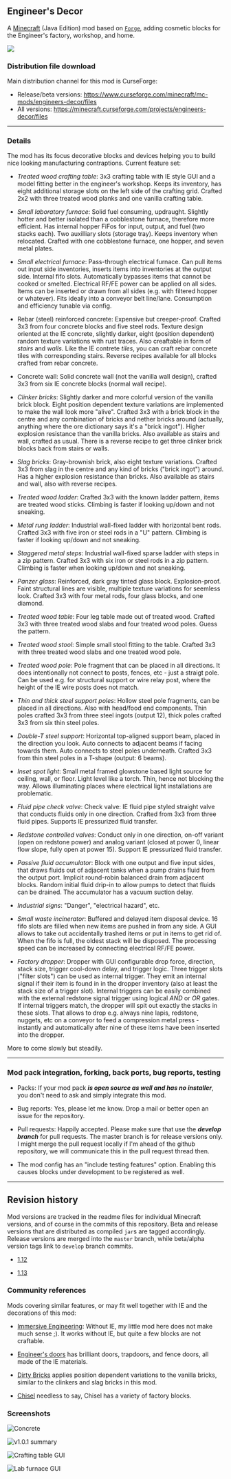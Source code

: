 
## Engineer's Decor

A [Minecraft](https://minecraft.net) (Java Edition) mod based on
[`Forge`](http://www.minecraftforge.net/), adding cosmetic blocks
for the Engineer's factory, workshop, and home.

![](documentation/engineers-decor-v103-summary.png)

### Distribution file download

Main distribution channel for this mod is CurseForge:

  - Release/beta versions: https://www.curseforge.com/minecraft/mc-mods/engineers-decor/files
  - All versions: https://minecraft.curseforge.com/projects/engineers-decor/files

----
### Details

The mod has its focus decorative blocks and devices helping you to build nice
looking manufacturing contraptions. Current feature set:

- *Treated wood crafting table*: 3x3 crafting table with IE style GUI and a model
  fitting better in the engineer's workshop. Keeps its inventory, has eight additional
  storage slots on the left side of the crafting grid. Crafted 2x2 with three
  treated wood planks and one vanilla crafting table.

- *Small laboratory furnace*: Solid fuel consuming, updraught. Slightly hotter and
  better isolated than a cobblestone furnace, therefore more efficient. Has internal
  hopper FiFos for input, output, and fuel (two stacks each). Two auxilliary slots
  (storage tray). Keeps inventory when relocated. Crafted with one cobblestone
  furnace, one hopper, and seven metal plates.

- *Small electrical furnace*: Pass-through electrical furnace. Can pull items out
  input side inventories, inserts items into inventories at the output side. Internal
  fifo slots. Automatically bypasses items that cannot be cooked or smelted. Electrical
  RF/FE power can be applied on all sides. Items can be inserted or drawn from all
  sides (e.g. with filtered hopper or whatever). Fits ideally into a conveyor belt
  line/lane. Consumption and efficiency tunable via config.

- Rebar (steel) reinforced concrete: Expensive but creeper-proof. Crafted 3x3 from
  four concrete blocks and five steel rods. Texture design oriented at the IE concrete,
  slightly darker, eight (position dependent) random texture variations with rust
  traces. Also creaftable in form of *stairs* and *walls*. Like the IE contrete *tiles*,
  you can craft rebar concrete tiles with corresponding stairs. Reverse recipes
  available for all blocks crafted from rebar concrete.

- Concrete wall: Solid concrete wall (not the vanilla wall design), crafted 3x3
  from six IE concrete blocks (normal wall recipe).

- *Clinker bricks*: Slightly darker and more colorful version of the vanilla brick
  block. Eight position dependent texture variations are implemented to make the
  wall look more "alive". Crafted 3x3 with a brick block in the centre and any
  combination of bricks and nether bricks around (actually, anything where the
  ore dictionary says it's a "brick ingot"). Higher explosion resistance than the
  vanilla bricks. Also available as stairs and wall, crafted as usual. There
  is a reverse recipe to get three clinker brick blocks back from stairs or walls.

- *Slag bricks*: Gray-brownish brick, also eight texture variations. Crafted 3x3
  from slag in the centre and any kind of bricks ("brick ingot") around. Has a higher
  explosion resistance than bricks. Also available as stairs and wall, also with
  reverse recipes.

- *Treated wood ladder*: Crafted 3x3 with the known ladder pattern, items are
  treated wood sticks. Climbing is faster if looking up/down and not sneaking.

- *Metal rung ladder*: Industrial wall-fixed ladder with horizontal bent rods.
  Crafted 3x3 with five iron or steel rods in a "U" pattern. Climbing is faster
  if looking up/down and not sneaking.

- *Staggered metal steps*: Industrial wall-fixed sparse ladder with steps in a
  zip pattern. Crafted 3x3 with six iron or steel rods in a zip pattern. Climbing
  is faster when looking up/down and not sneaking.

- *Panzer glass*: Reinforced, dark gray tinted glass block. Explosion-proof.
  Faint structural lines are visible, multiple texture variations for seemless
  look. Crafted 3x3 with four metal rods, four glass blocks, and one diamond.

- *Treated wood table*: Four leg table made out of treated wood. Crafted 3x3
  with three treated wood slabs and four treated wood poles. Guess the pattern.

- *Treated wood stool*: Simple small stool fitting to the table. Crafted 3x3
  with three treated wood slabs and one treated wood pole.

- *Treated wood pole*: Pole fragment that can be placed in all directions. It
  does intentionally not connect to posts, fences, etc - just a straigt pole.
  Can be used e.g. for structural support or wire relay post, where the height
  of the IE wire posts does not match.

- *Thin and thick steel support poles*: Hollow steel pole fragments, can be
  placed in all directions. Also with head/food end components. Thin poles crafted
  3x3 from three steel ingots (output 12), thick poles crafted 3x3 from six thin
  steel poles.

- *Double-T steel support*: Horizontal top-aligned support beam, placed in the
  direction you look. Auto connects to adjacent beams if facing towards them. Auto
  connects to steel poles underneath. Crafted 3x3 from thin steel poles in a T-shape
  (output: 6 beams).

- *Inset spot light*: Small metal framed glowstone based light source for ceiling,
  wall, or floor. Light level like a torch. Thin, hence not blocking the way.
  Allows illuminating places where electrical light installations are problematic.

- *Fluid pipe check valve*: Check valve: IE fluid pipe styled straight valve that
  conducts fluids only in one direction. Crafted from 3x3 from three fluid pipes.
  Supports IE pressurized fluid transfer.

- *Redstone controlled valves*: Conduct only in one direction, on-off
  variant (open on redstone power) and analog variant (closed at power 0, linear
  flow slope, fully open at power 15). Support IE pressurized fluid transfer.

- *Passive fluid accumulator*: Block with one output and five input sides, that
  draws fluids out of adjacent tanks when a pump drains fluid from the output port.
  Implicit round-robin balanced drain from adjacent blocks. Random initial fluid
  drip-in to allow pumps to detect that fluids can be drained. The accumulator
  has a vacuum suction delay.

- *Industrial signs*: "Danger", "electrical hazard", etc.

- *Small waste incinerator*: Buffered and delayed item disposal device. 16 fifo
  slots are filled when new items are pushed in from any side. A GUI allows to
  take out accidentally trashed items or put in items to get rid of. When the fifo
  is full, the oldest stack will be disposed. The processing speed can be increased
  by connecting electrical RF/FE power.

- *Factory dropper*: Dropper with GUI configurable drop force, direction, stack size,
  trigger cool-down delay, and trigger logic. Three trigger slots ("filter slots") can
  be used as internal trigger. They emit an internal signal if their item is found in
  in the dropper inventory (also at least the stack size of a trigger slot). Internal
  triggers can be easily combined with the external redstone signal trigger using
  logical *AND* or *OR* gates. If internal triggers match, the dropper will spit out
  exactly the stacks in these slots. That allows to drop e.g. always nine lapis,
  redstone, nuggets, etc on a conveyor to feed a compression metal press - instantly
  and automatically after nine of these items have been inserted into the dropper.


More to come slowly but steadily.

----
### Mod pack integration, forking, back ports, bug reports, testing

  - Packs: If your mod pack ***is open source as well and has no installer***,
    you don't need to ask and simply integrate this mod.

  - Bug reports: Yes, please let me know. Drop a mail or better open an issue
    for the repository.

  - Pull requests: Happily accepted. Please make sure that use the ***develop
    branch*** for pull requests. The master branch is for release versions only.
    I might merge the pull request locally if I'm ahead of the github repository,
    we will communicate this in the pull request thread then.

  - The mod config has an "include testing features" option. Enabling this causes
    blocks under development to be registered as well.

----
## Revision history

Mod versions are tracked in the readme files for individual Minecraft versions, and
of course in the commits of this repository. Beta and release versions that are
distributed as compiled `jar`s are tagged accordingly. Release versions are merged
into the `master` branch, while beta/alpha version tags link to `develop` branch
commits.

  - [1.12](1.12/readme.md)

  - [1.13](1.13/readme.md)

### Community references

Mods covering similar features, or may fit well together with IE and the decorations of this mod:

- [Immersive Engineering](https://github.com/BluSunrize/ImmersiveEngineering/): Without IE, my
  little mod here does not make much sense ;). It works without IE, but quite a few blocks are
  not craftable.

- [Engineer's doors](https://www.curseforge.com/minecraft/mc-mods/engineers-doors) has brilliant
  doors, trapdoors, and fence doors, all made of the IE materials.

- [Dirty Bricks](https://www.curseforge.com/minecraft/texture-packs/dirty-bricks-vanilla-add-on) applies
  position dependent variations to the vanilla bricks, similar to the clinkers and slag bricks in this
  mod.

- [Chisel](https://www.curseforge.com/minecraft/mc-mods/chisel) needless to say, Chisel has a variety
  of factory blocks.

### Screenshots

![Concrete](documentation/engineers-decor-v100a-concrete-stuff.png)

![v1.0.1 summary](documentation/engineers-decor-v101a-summary.png)

![Crafting table GUI](documentation/engineers-decor-v104a-craftinggui.png)

![Lab furnace GUI](documentation/engineers-decor-v103-labfurnacegui.png)
